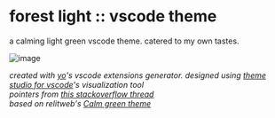 # forest light :: vscode theme

a calming light green vscode theme. catered to my own tastes.

![image](https://github.com/user-attachments/assets/522b82f2-2eb1-4e32-813d-e560c3313409)


*created with [yo](https://yeoman.io/)'s vscode extensions generator. designed using [theme studio for vscode](https://themes.vscode.one/)'s visualization tool*  
*pointers from [this stackoverflow thread](https://stackoverflow.com/questions/73251963/how-can-i-create-my-own-theme-for-vs-code)*  
*based on relitweb's [Calm green theme](https://themes.vscode.one/theme/relitweb/72eaJlts)*
